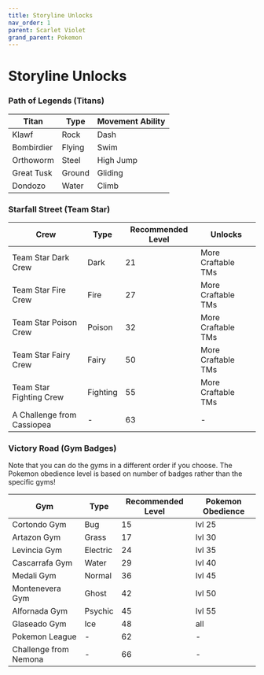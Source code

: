 ```yaml
---
title: Storyline Unlocks
nav_order: 1
parent: Scarlet Violet
grand_parent: Pokemon
---
```

# Storyline Unlocks

### Path of Legends (Titans)

| Titan      |Type    |Movement Ability|
|------------|--------|----------------|
| Klawf      | Rock   | Dash           |
| Bombirdier | Flying | Swim           |
| Orthoworm  | Steel  | High Jump      |
| Great Tusk | Ground | Gliding        |
| Dondozo    | Water  | Climb          |

### Starfall Street (Team Star)

| Crew                       |Type      | Recommended Level | Unlocks            |
|----------------------------|----------|-------------------|--------------------|
| Team Star Dark Crew        | Dark     | 21                | More Craftable TMs |
| Team Star Fire Crew        | Fire     | 27                | More Craftable TMs |
| Team Star Poison Crew      | Poison   | 32                | More Craftable TMs |
| Team Star Fairy Crew       | Fairy    | 50                | More Craftable TMs |
| Team Star Fighting Crew    | Fighting | 55                | More Craftable TMs |
| A Challenge from Cassiopea | -        | 63                | -                  |

### Victory Road (Gym Badges)
Note that you can do the gyms in a different order if you choose. The Pokemon obedience level is based on number of badges rather than the specific gyms!

| Gym                   |Type      |Recommended Level|Pokemon Obedience|
|-----------------------|----------|-----------------|-----------------|
| Cortondo Gym          | Bug      | 15              | lvl 25 |
| Artazon Gym           | Grass    | 17              | lvl 30 |
| Levincia Gym          | Electric | 24              | lvl 35 |
| Cascarrafa Gym        | Water    | 29              | lvl 40 |
| Medali Gym            | Normal   | 36              | lvl 45 |
| Montenevera Gym       | Ghost    | 42              | lvl 50 |
| Alfornada Gym         | Psychic  | 45              | lvl 55 |
| Glaseado Gym          | Ice      | 48              | all |
| Pokemon League        | -        | 62              | - |
| Challenge from Nemona | -        | 66              | - |
